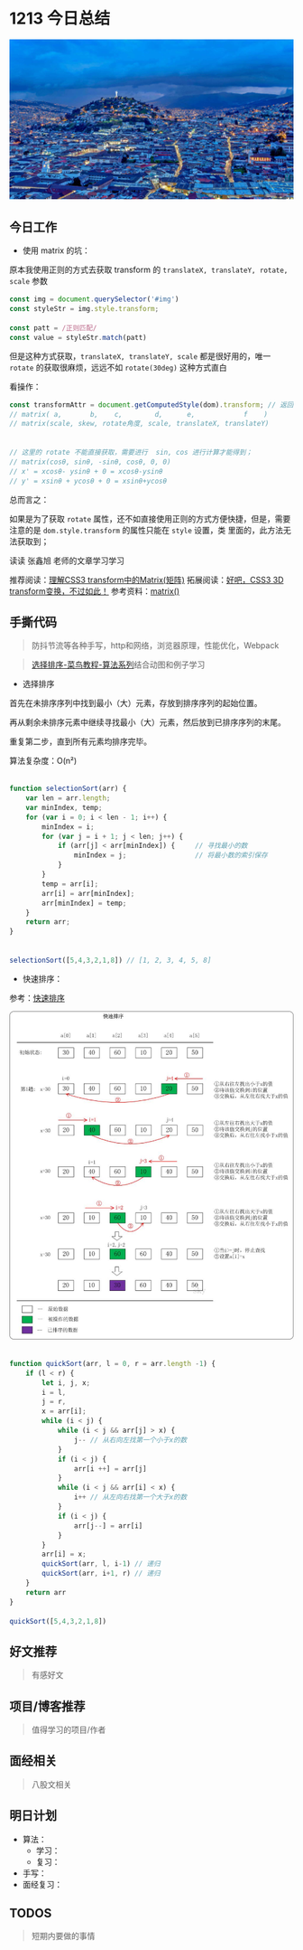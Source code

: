 
# 1213 今日总结

![](./bg-imgs/1213.jpg)


## 今日工作

- 使用 matrix 的坑：

原本我使用正则的方式去获取 transform 的 `translateX, translateY, rotate, scale` 参数

```js
const img = document.querySelector('#img')
const styleStr = img.style.transform;

const patt = /正则匹配/
const value = styleStr.match(patt)
```

但是这种方式获取，`translateX, translateY, scale` 都是很好用的，唯一 `rotate` 的获取很麻烦，远远不如 `rotate(30deg)` 这种方式直白

看操作：

```js
const transformAttr = document.getComputedStyle(dom).transform; // 返回 matrix 数组
// matrix( a,       b,    c,        d,      e,            f    ) 
// matrix(scale, skew, rotate角度, scale, translateX, translateY)


// 这里的 rotate 不能直接获取，需要进行  sin, cos 进行计算才能得到；
// matrix(cosθ, sinθ, -sinθ, cosθ, 0, 0)
// x' = xcosθ- ysinθ + 0 = xcosθ-ysinθ
// y' = xsinθ + ycosθ + 0 = xsinθ+ycosθ
```

总而言之：

如果是为了获取 `rotate` 属性，还不如直接使用正则的方式方便快捷，但是，需要注意的是 `dom.style.transform` 的属性只能在 `style` 设置，类 里面的，此方法无法获取到；

读读 张鑫旭 老师的文章学习学习

推荐阅读：[理解CSS3 transform中的Matrix(矩阵)](https://www.zhangxinxu.com/wordpress/2012/06/css3-transform-matrix-%e7%9f%a9%e9%98%b5/)
拓展阅读：[好吧，CSS3 3D transform变换，不过如此！](https://www.zhangxinxu.com/wordpress/2012/09/css3-3d-transform-perspective-animate-transition/)
参考资料：[matrix()](https://developer.mozilla.org/zh-CN/docs/Web/CSS/transform-function/matrix())



## 手撕代码
> 防抖节流等各种手写，http和网络，浏览器原理，性能优化，Webpack


> [选择排序-菜鸟教程-算法系列](https://www.runoob.com/w3cnote/selection-sort.html)结合动图和例子学习

- 选择排序

首先在未排序序列中找到最小（大）元素，存放到排序序列的起始位置。

再从剩余未排序元素中继续寻找最小（大）元素，然后放到已排序序列的末尾。

重复第二步，直到所有元素均排序完毕。


算法复杂度：O(n²) 

```js

function selectionSort(arr) {
    var len = arr.length;
    var minIndex, temp;
    for (var i = 0; i < len - 1; i++) {
        minIndex = i;
        for (var j = i + 1; j < len; j++) {
            if (arr[j] < arr[minIndex]) {     // 寻找最小的数
                minIndex = j;                 // 将最小数的索引保存
            }
        }
        temp = arr[i];
        arr[i] = arr[minIndex];
        arr[minIndex] = temp;
    }
    return arr;
}


selectionSort([5,4,3,2,1,8]) // [1, 2, 3, 4, 5, 8]

```

- 快速排序：

参考：[快速排序](https://www.cnblogs.com/skywang12345/p/3596746.html)

![](./imgs/quick-sort.jpg)

```js

function quickSort(arr, l = 0, r = arr.length -1) {
    if (l < r) {
        let i, j, x;
        i = l,
        j = r,
        x = arr[i];
        while (i < j) {
            while (i < j && arr[j] > x) {
                j-- // 从右向左找第一个小于x的数
            }
            if (i < j) {
                arr[i ++] = arr[j]
            }
            while (i < j && arr[i] < x) {
                i++ // 从左向右找第一个大于x的数
            }
            if (i < j) {
                arr[j--] = arr[i]
            }
        }
        arr[i] = x;
        quickSort(arr, l, i-1) // 递归
        quickSort(arr, i+1, r) // 递归
    }
    return arr
}

quickSort([5,4,3,2,1,8])

```



## 好文推荐
> 有感好文


## 项目/博客推荐
> 值得学习的项目/作者


## 面经相关
> 八股文相关

## 明日计划

- 算法：
  - 学习：
  - 复习：
- 手写：
- 面经复习：

## TODOS
> 短期内要做的事情